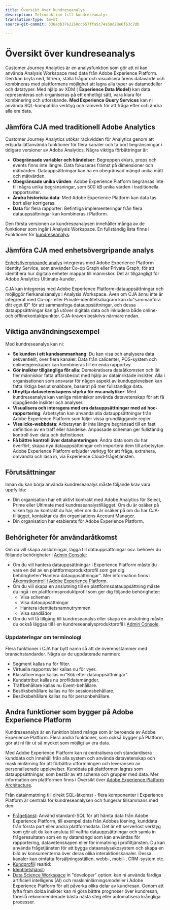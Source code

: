 ```yaml
---
title: Översikt över kundreseanalys
description: Introduktion till kundreseanalys
translation-type: tm+mt
source-git-commit: 336adb3762258cc657ffa5c74a50d28e6f63c7db

---
```



# Översikt över kundreseanalys

Customer Journey Analytics är en analysfunktion som gör att ni kan använda Analysis Workspace med data från Adobe Experience Platform. Den kan bryta ned, filtrera, ställa frågor och visualisera årens datavärde och kombineras med plattformens möjlighet att lagra alla typer av datamodeller och datatyper. Med hjälp av XDM ( **Experience Data Model)** kan data representeras och organiseras på ett enhetligt sätt, vara klara för kombinering och utforskande. **Med Experience Query Services** kan ni använda SQL-kompatibla verktyg och ramverk för att fråga efter och ändra alla era data.

## Jämföra CJA med traditionell Adobe Analytics

Customer Journey Analytics utökar räckvidden för Analytics genom att erbjuda lättanvända funktioner för flera kanaler och ta bort begränsningar i tidigare versioner av Adobe Analytics. Några viktiga förbättringar är:

* **Obegränsade variabler och händelser**: Begreppen eVars, props och events finns inte längre. Data fokuseras främst på dimensioner och mätvärden. Datauppsättningar kan ha en obegränsad mängd unika mått och mätvärden.
* **Obegränsade unika värden**: Adobe Experience Platform begränsas inte till några unika begränsningar, som 500 kB unika värden i traditionella rapportsviter.
* **Ändra historiska data**: Med Adobe Experience Platform kan data tas bort eller korrigeras.
* **Data** för flera rapporter: Befintliga implementeringar från flera datauppsättningar kan kombineras i Platform.

Den första versionen av kundreseanalysen innehåller många av de funktioner som ingår i Analysis Workspace. En fullständig lista finns i Funktioner för [kundreseanalys](cja-aa.md).

## Jämföra CJA med enhetsövergripande analys

[Enhetsövergripande analys](https://docs.adobe.com/content/help/en/analytics/components/cda/cda-home.html) integreras med Adobe Experience Platform Identity Service, som använder Co-op Graph eller Private Graph, för att identifiera hur digitala enheter mappar till människor. Det är tillgängligt för Adobe Analytics Ultimate-kunder.

CJA kan integreras med Adobe Experience Platform-datauppsättningar och möjliggör flerkanalsanalys i Analysis Workspace. Även om CJA ännu inte är integrerat med Co-op- eller Private-identitetsdiagram kan du&quot;sammanföra ditt eget ID&quot; för att sammanfoga datauppsättningar, och dessa datauppsättningar kan gå utöver digitala data och inkludera både online- och offlinekontaktpunkter. CJA-kraven beskrivs närmare nedan.

## Viktiga användningsexempel

Med kundreseanalys kan ni:

* **Se kunden i ett kundsammanhang**: Du kan visa och analysera data sekventiellt, över flera kanaler. Data från callcenter, POS-system och onlineegenskaper kan kombineras till en enda rapportvy.
* **Gör insikter tillgängliga för alla**: Demokratisera dataåtkomsten och låt fler människor fatta affärsbeslut med hjälp av datainriktade insikter. Alla i organisationen som ansvarar för någon aspekt av kundupplevelsen kan fatta riktiga beslut snabbare, baserat på mer fullständiga data.
* **Utnyttja datavetenskapens styrka för era analytiker**: Med kundreseanalys kan vanliga människor använda datavetenskap för att få djupgående insikter och analyser.
* **Visualisera och interagera med era datauppsättningar med ad hoc-rapportering**: Arbetsytan kan använda alla datauppsättningar från Adobe Experience Platform som följer vissa grundläggande regler.
* **Visa icke-webbdata**: Arbetsytan är inte längre begränsad till en fast definition av en träff eller händelse. Anpassade scheman ger fullständig kontroll över data och definitioner.
* **Få bättre kontroll över datahanteringen**: Ändra data som du har överfört, skapa nya datauppsättningar och importera dem till arbetsytan. Adobe Experience Platform erbjuder verktyg för att fråga, extrahera, omvandla och läsa in, via Experience Cloud-frågetjänsten.

## Förutsättningar

Innan du kan börja använda kundreseanalys måste följande krav vara uppfyllda:

* Din organisation har ett aktivt kontrakt med Adobe Analytics för Select, Prime eller Ultimate med kundreseanalystillägget. Om du är osäker på vilken typ av kontrakt du har, eller om du är osäker på om du har CJA-tillägget, kontaktar du din organisations Account Manager.
* Din organisation har etablerats för Adobe Experience Platform.

## Behörigheter för användaråtkomst

Om du vill skapa anslutningar, lägga till datauppsättningar osv. behöver du följande behörigheter i [Admin Console](https://adminconsole.adobe.com/enterprise/):

* Om du vill hantera datauppsättningar i Experience Platform måste du vara en del av en plattformsproduktprofil som ger dig behörigheten&quot;Hantera datauppsättningar&quot;. Mer information finns i [Åtkomstkontroll i Adobe Experience Platform](https://www.adobe.io/apis/experienceplatform/home/permissions-and-sandboxes/permissions-and-sandboxes.html#!api-specification/markdown/narrative/technical_overview/access-control/access-control-overview.md).
* Om du vill skapa en anslutning till en plattformsdatauppsättning måste du ingå i en plattformsproduktprofil som ger dig följande behörigheter:
   * Visa scheman
   * Visa datauppsättningar
   * Hantera identitetsnamnutrymmen
   * Visa sandlådor
* Om du vill få tillgång till kundreseanalys eller skapa en anslutning måste du också läggas till i en kundreseanalysproduktprofil i [Admin Console](https://adminconsole.adobe.com/enterprise/).

### Uppdateringar om terminologi

Flera funktioner i CJA har bytt namn så att de överensstämmer med branschstandarder. Några av de uppdaterade namnen:

* Segment kallas nu för filter.
* Virtuella rapportsviter kallas nu för vyer.
* Klassificeringar kallas nu&quot;Sök efter datauppsättningar&quot;.
* Kundattribut kallas nu profildatamängder.
* Träffbehållare kallas nu Event-behållare.
* Besöksbehållare kallas nu för sessionsbehållare.
* Besöksbehållare kallas nu för personbehållare.

## Andra funktioner som bygger på Adobe Experience Platform

Kundreseanalys är en funktion bland många som är beroende av Adobe Experience Platform. Flera andra funktioner, som också bygger på Platform, gör att ni får ut så mycket som möjligt av era data.

Med Adobe Experience Platform kan ni centralisera och standardisera kunddata och innehåll från alla system och använda datavetenskap och maskininlärning för att förbättra utformningen och leveransen av personaliserade upplevelser. Kunddata på plattformen lagras som datauppsättningar, som består av ett schema och grupper med data. Mer information om plattformen finns i Översikt över [Adobe Experience Platform Architecture](https://www.adobe.io/apis/experienceplatform/home/overview.html).

Från datainmatning till direkt SQL-åtkomst - flera komponenter i Experience Platform är centrala för kundreseanalysen och fungerar tillsammans med den:

* [Frågetjänst](https://www.adobe.io/apis/experienceplatform/home/query-service/sql-reference.html): Använd standard-SQL för att hämta data från Adobe Experience Platform, till exempel data från Adobes lösning, kunddata från första part eller andra plattformsdata. Det är ett serverlöst verktyg som gör att du kan ansluta till valfria datauppsättningar och samla in frågeresultaten som en ny datamängd som kan användas för rapportering, datavetenskapen eller för inmatning i profiltjänsten. Du kan använda frågetjänsten för att bygga dataanalysekosystem och skapa en bild av konsumenterna över deras olika interaktionskanaler. Dessa kanaler kan omfatta försäljningsställen, webb-, mobil-, CRM-system etc.
* [Kundprofil](https://www.adobe.io/apis/experienceplatform/home/profile-identity-segmentation/profile-identity-segmentation-services.html#!api-specification/markdown/narrative/technical_overview/unified_profile_architectural_overview/unified_profile_architectural_overview.md)i realtid:
* [Identitetstjänst](https://www.adobe.io/apis/experienceplatform/home/profile-identity-segmentation/profile-identity-segmentation-services.html#!api-specification/markdown/narrative/technical_overview/identity_services_architectural_overview/identity_services_architectural_overview.md):
* [Data Science Workspace](https://www.adobe.io/apis/experienceplatform/home/data-science-workspace.html) in &quot;developer&quot; option: kan ni använda färdiga artificiell intelligens (AI) och maskininlärningsmodeller i Adobe Experience Platform för att påverka olika delar av kundresan. Genom att lyfta fram dolda insikter kan ni göra bättre prognoser över kundresan, föreslå rekommenderade bästa nästa steg eller automatisera krångliga processer.
